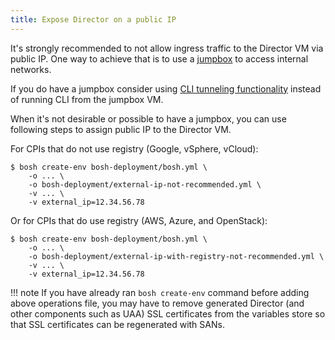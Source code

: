 ```yaml
---
title: Expose Director on a public IP
---
```


It's strongly recommended to not allow ingress traffic to the Director VM via public IP. One way to achieve that is to use a [jumpbox](terminology.md#jumpbox) to access internal networks.

If you do have a jumpbox consider using [CLI tunneling functionality](cli-tunnel.md) instead of running CLI from the jumpbox VM.

When it's not desirable or possible to have a jumpbox, you can use following steps to assign public IP to the Director VM.

For CPIs that do not use registry (Google, vSphere, vCloud):

```shell
$ bosh create-env bosh-deployment/bosh.yml \
    -o ... \
    -o bosh-deployment/external-ip-not-recommended.yml \
    -v ... \
    -v external_ip=12.34.56.78
```

Or for CPIs that do use registry (AWS, Azure, and OpenStack):

```shell
$ bosh create-env bosh-deployment/bosh.yml \
    -o ... \
    -o bosh-deployment/external-ip-with-registry-not-recommended.yml \
    -v ... \
    -v external_ip=12.34.56.78
```

!!! note
    If you have already ran `bosh create-env` command before adding above operations file, you may have to remove generated Director (and other components such as UAA) SSL certificates from the variables store so that SSL certificates can be regenerated with SANs.
